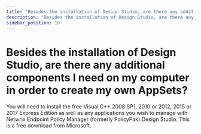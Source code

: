 ```yaml
---
title: "Besides the installation of Design Studio, are there any additional components I need on my computer in order to create my own AppSets?"
description: "Besides the installation of Design Studio, are there any additional components I need on my computer in order to create my own AppSets?"
sidebar_position: 10
---
```


# Besides the installation of Design Studio, are there any additional components I need on my computer in order to create my own AppSets?

You will need to install the free Visual C++ 2008 SP1, 2010 or 2012, 2015 or 2017 Express Edition as
well as any applications you wish to manage with Netwrix Endpoint Policy Manager (formerly
PolicyPak) Design Studio. This is a free download from Microsoft.
